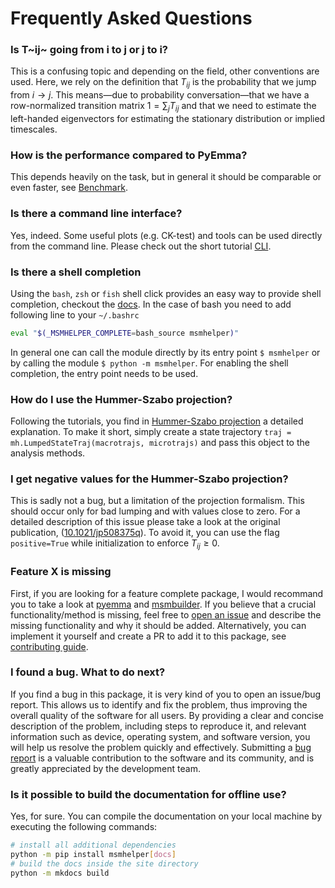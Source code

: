 # Frequently Asked Questions

### Is T~ij~ going from i to j or j to i?
This is a confusing topic and depending on the field, other conventions are used. Here, we rely on the definition that $T_{ij}$ is the probability that we jump from $i\to j$. This means&mdash;due to probability conversation&mdash;that we have a row-normalized transition matrix $1 = \sum_j T_{ij}$ and that we need to estimate the left-handed eigenvectors for estimating the stationary distribution or implied timescales.


### How is the performance compared to PyEmma?
This depends heavily on the task, but in general it should be comparable or even faster, see [Benchmark](../benchmark/).


### Is there a command line interface?
Yes, indeed. Some useful plots (e.g. CK-test) and tools can be used directly from the command line. Please check out the short tutorial [CLI](../tutorials/cli).


### Is there a shell completion
Using the `bash`, `zsh` or `fish` shell click provides an easy way to
provide shell completion, checkout the
[docs](https://click.palletsprojects.com/en/8.1.x/shell-completion).
In the case of bash you need to add following line to your `~/.bashrc`
```bash
eval "$(_MSMHELPER_COMPLETE=bash_source msmhelper)"
```
In general one can call the module directly by its entry point `$ msmhelper`
or by calling the module `$ python -m msmhelper`. For enabling
the shell completion, the entry point needs to be used.

### How do I use the Hummer-Szabo projection?
Following the tutorials, you find in [Hummer-Szabo projection](../tutorials/hummerszabo) a detailed explanation. To make it short, simply create a state trajectory `traj = mh.LumpedStateTraj(macrotrajs, microtrajs)` and pass this object to the analysis methods.


### I get negative values for the Hummer-Szabo projection?
This is sadly not a bug, but a limitation of the projection formalism. This should occur only for bad lumping and with values close to zero. For a detailed description of this issue please take a look at the original publication, ([10.1021/jp508375q](https://doi.org/10.1021/jp508375q)). To avoid it, you can use the flag `positive=True` while initialization to enforce $T_{ij} \ge 0$.


### Feature X is missing
First, if you are looking for a feature complete package, I would recommand you to take a look at [pyemma](https://github.com/markovmodel/PyEMMA) and [msmbuilder](https://github.com/msmbuilder/msmbuilder). If you believe that a crucial functionality/method is missing, feel free to [open an issue](https://github.com/moldyn/msmhelper/issues) and describe the missing functionality and why it should be added. Alternatively, you can implement it yourself and create a PR to add it to this package, see [contributing guide](../contributing).


### I found a bug. What to do next?
If you find a bug in this package, it is very kind of you to open an issue/bug report. This allows us to identify and fix the problem, thus improving the overall quality of the software for all users. By providing a clear and concise description of the problem, including steps to reproduce it, and relevant information such as device, operating system, and software version, you will help us resolve the problem quickly and effectively. Submitting a [bug report](https://github.com/moldyn/msmhelper/issues) is a valuable contribution to the software and its community, and is greatly appreciated by the development team.


### Is it possible to build the documentation for offline use?
Yes, for sure. You can compile the documentation on your local machine by executing the following commands:
```bash
# install all additional dependencies
python -m pip install msmhelper[docs]
# build the docs inside the site directory
python -m mkdocs build
```
